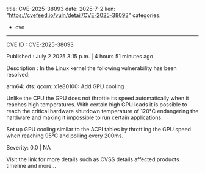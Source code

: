  
title: CVE-2025-38093
date: 2025-7-2
lien: "https://cvefeed.io/vuln/detail/CVE-2025-38093"
categories:
  - cve
---

CVE ID : CVE-2025-38093

Published :  July 2
2025
3:15 p.m. | 4 hours
51 minutes ago

Description : In the Linux kernel
the following vulnerability has been resolved:

arm64: dts: qcom: x1e80100: Add GPU cooling

Unlike the CPU
the GPU does not throttle its speed automatically when it
reaches high temperatures. With certain high GPU loads it is possible to
reach the critical hardware shutdown temperature of 120°C
endangering the
hardware and making it impossible to run certain applications.

Set up GPU cooling similar to the ACPI tables
by throttling the GPU speed
when reaching 95°C and polling every 200ms.

Severity: 0.0 | NA

Visit the link for more details
such as CVSS details
affected products
timeline
and more...
